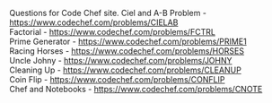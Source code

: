 Questions for Code Chef site.
Ciel and A-B Problem - https://www.codechef.com/problems/CIELAB  
Factorial - https://www.codechef.com/problems/FCTRL  
Prime Generator - https://www.codechef.com/problems/PRIME1  
Racing Horses - https://www.codechef.com/problems/HORSES  
Uncle Johny - https://www.codechef.com/problems/JOHNY  
Cleaning Up - https://www.codechef.com/problems/CLEANUP  
Coin Flip - https://www.codechef.com/problems/CONFLIP  
Chef and Notebooks - https://www.codechef.com/problems/CNOTE